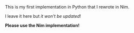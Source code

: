 This is my first implementation in Python that I rewrote in Nim.

I leave it here but *it won't be updated*!

**Please use the Nim implementation!**
